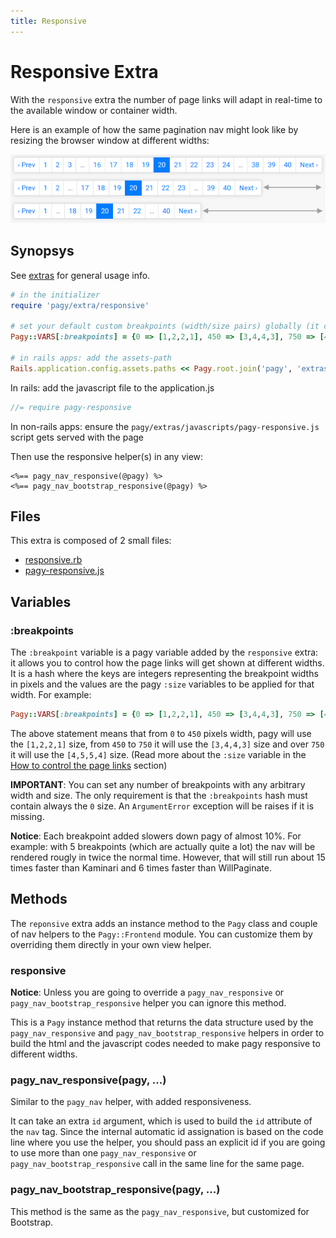 ```yaml
---
title: Responsive
---
```

# Responsive Extra

With the `responsive` extra the number of page links will adapt in real-time to the available window or container width.

Here is an example of how the same pagination nav might look like by resizing the browser window at different widths:

![pagy-responsive](../assets/images/pagy-responsive-g.png)

## Synopsys

See [extras](../extras.md) for general usage info.

```ruby
# in the initializer
require 'pagy/extra/responsive'

# set your default custom breakpoints (width/size pairs) globally (it can be overridden per pagy instance)
Pagy::VARS[:breakpoints] = {0 => [1,2,2,1], 450 => [3,4,4,3], 750 => [4,5,5,4]}

# in rails apps: add the assets-path
Rails.application.config.assets.paths << Pagy.root.join('pagy', 'extras', 'javascripts')
```

In rails: add the javascript file to the application.js

```js
//= require pagy-responsive
```

In non-rails apps: ensure the `pagy/extras/javascripts/pagy-responsive.js` script gets served with the page

Then use the responsive helper(s) in any view:

```erb
<%== pagy_nav_responsive(@pagy) %>
<%== pagy_nav_bootstrap_responsive(@pagy) %>
```

## Files

This extra is composed of 2 small files:

- [responsive.rb](https://github.com/ddnexus/pagy/blob/master/lib/pagy/extras/responsive.rb)
- [pagy-responsive.js](https://github.com/ddnexus/extras/blob/master/lib/pagy/extras/javascripts/pagy-responsive.js)

## Variables

### :breakpoints

The `:breakpoint` variable is a pagy variable added by the `responsive` extra: it allows you to control how the page links will get shown at different widths. It is a hash where the keys are integers representing the breakpoint widths in pixels and the values are the pagy `:size` variables to be applied for that width.
 For example:

```ruby
Pagy::VARS[:breakpoints] = {0 => [1,2,2,1], 450 => [3,4,4,3], 750 => [4,5,5,4]}
```

The above statement means that from `0` to `450` pixels width, pagy will use the `[1,2,2,1]` size, from `450` to `750` it will use the `[3,4,4,3]` size and over `750` it will use the `[4,5,5,4]` size. (Read more about the `:size` variable in the [How to control the page links](../how-to.md#controlling-the-page-links) section)

**IMPORTANT**: You can set any number of breakpoints with any arbitrary width and size. The only requirement is that the `:breakpoints` hash must contain always the `0` size. An `ArgumentError` exception will be raises if it is missing.

__Notice__: Each breakpoint added slowers down pagy of almost 10%. For example: with 5 breakpoints (which are actually quite a lot) the nav will be rendered rougly in twice the normal time. However, that will still run about 15 times faster than Kaminari and 6 times faster than WillPaginate.

## Methods

The `reponsive` extra adds an instance method to the `Pagy` class and couple of nav helpers to the `Pagy::Frontend` module. You can customize them by overriding them directly in your own view helper.

### responsive

**Notice**: Unless you are going to override a `pagy_nav_responsive` or `pagy_nav_bootstrap_responsive` helper you can ignore this method.

This is a `Pagy` instance method that returns the data structure used by the `pagy_nav_responsive` and `pagy_nav_bootstrap_responsive` helpers in order to build the html and the javascript codes needed to make pagy responsive to different widths.

### pagy_nav_responsive(pagy, ...)

Similar to the `pagy_nav` helper, with added responsiveness.

It can take an extra `id` argument, which is used to build the `id` attribute of the `nav` tag. Since the internal automatic id assignation is based on the code line where you use the helper, you should pass an explicit id if you are going to use more than one `pagy_nav_responsive` or `pagy_nav_bootstrap_responsive` call in the same line for the same page.

### pagy_nav_bootstrap_responsive(pagy, ...)

This method is the same as the `pagy_nav_responsive`, but customized for Bootstrap.
